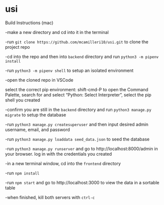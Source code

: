# usi

Build Instructions (mac)

-make a new directory and cd into it in the terminal

-run `git clone https://github.com/mcamilleri10/usi.git` to clone the project repo

-cd into the repo and then into `backend` directory and run `python3 -m pipenv install`

-run `python3 -m pipenv shell` to setup an isolated environment

-open the cloned repo in VSCode

select the correct pip environment: shift-cmd-P to open the Command Palette, search for and select “Python: Select Interpreter”, select the pip shell you created

-confirm you are still in the `backend` directory and run `python3 manage.py migrate` to setup the database

-run `python3 manage.py createsuperuser` and then input desired admin username, email, and password

-run `python3 manage.py loaddata seed_data.json` to seed the database

-run `python3 manage.py runserver` and go to http://localhost:8000/admin in your browser. log in with the credentials you created

-in a new terminal window, cd into the `frontend` directory

-run `npm install`

-run `npm start` and go to http://localhost:3000 to view the data in a sortable table

-when finished, kill both servers with `ctrl-c`

